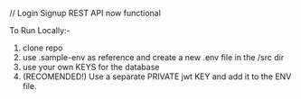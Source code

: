 // Login Signup REST API now functional

To Run Locally:-
1. clone repo
2. use .sample-env as reference and create a new .env file in the /src dir
3. use your own KEYS for the database
4. (RECOMENDED!) Use a separate PRIVATE jwt KEY and add it to the ENV file.